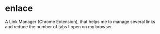 # enlace
A Link Manager (Chrome Extension), that helps me to manage several links and reduce the number of tabs I open on my browser.
